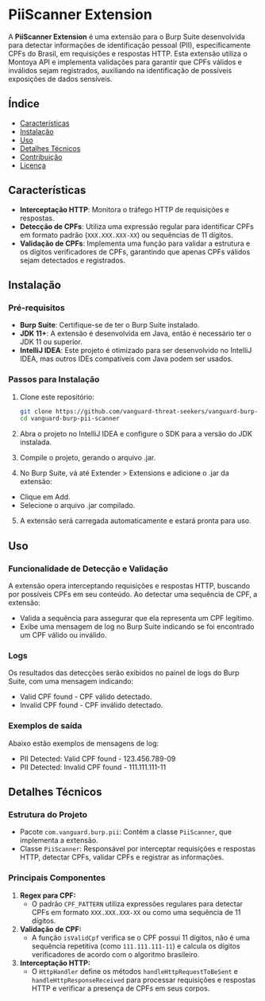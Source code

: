 # PiiScanner Extension

A **PiiScanner Extension** é uma extensão para o Burp Suite desenvolvida para detectar informações de identificação pessoal (PII), especificamente CPFs do Brasil, em requisições e respostas HTTP. Esta extensão utiliza o Montoya API e implementa validações para garantir que CPFs válidos e inválidos sejam registrados, auxiliando na identificação de possíveis exposições de dados sensíveis.

## Índice
- [Características](#características)
- [Instalação](#instalação)
- [Uso](#uso)
- [Detalhes Técnicos](#detalhes-técnicos)
- [Contribuição](#contribuição)
- [Licença](#licença)

## Características
- **Interceptação HTTP**: Monitora o tráfego HTTP de requisições e respostas.
- **Detecção de CPFs**: Utiliza uma expressão regular para identificar CPFs em formato padrão (`XXX.XXX.XXX-XX`) ou sequências de 11 dígitos.
- **Validação de CPFs**: Implementa uma função para validar a estrutura e os dígitos verificadores de CPFs, garantindo que apenas CPFs válidos sejam detectados e registrados.

## Instalação

### Pré-requisitos
- **Burp Suite**: Certifique-se de ter o Burp Suite instalado.
- **JDK 11+**: A extensão é desenvolvida em Java, então é necessário ter o JDK 11 ou superior.
- **IntelliJ IDEA**: Este projeto é otimizado para ser desenvolvido no IntelliJ IDEA, mas outros IDEs compatíveis com Java podem ser usados.

### Passos para Instalação
1. Clone este repositório:
   
   ```bash
   git clone https://github.com/vanguard-threat-seekers/vanguard-burp-pii-scanner.git
   cd vanguard-burp-pii-scanner
3. Abra o projeto no IntelliJ IDEA e configure o SDK para a versão do JDK instalada.
4. Compile o projeto, gerando o arquivo .jar.
5. No Burp Suite, vá até Extender > Extensions e adicione o .jar da extensão:
  - Clique em Add.
  - Selecione o arquivo .jar compilado.
5. A extensão será carregada automaticamente e estará pronta para uso.

## Uso
### Funcionalidade de Detecção e Validação
A extensão opera interceptando requisições e respostas HTTP, buscando por possíveis CPFs em seu conteúdo. Ao detectar uma sequência de CPF, a extensão:
- Valida a sequência para assegurar que ela representa um CPF legítimo.
- Exibe uma mensagem de log no Burp Suite indicando se foi encontrado um CPF válido ou inválido.

### Logs
Os resultados das detecções serão exibidos no painel de logs do Burp Suite, com uma mensagem indicando:
- Valid CPF found - CPF válido detectado.
- Invalid CPF found - CPF inválido detectado.

### Exemplos de saída
Abaixo estão exemplos de mensagens de log:
- PII Detected: Valid CPF found - 123.456.789-09
- PII Detected: Invalid CPF found - 111.111.111-11

## Detalhes Técnicos

### Estrutura do Projeto
- Pacote `com.vanguard.burp.pii`: Contém a classe `PiiScanner`, que implementa a extensão.
- Classe `PiiScanner`: Responsável por interceptar requisições e respostas HTTP, detectar CPFs, validar CPFs e registrar as informações.

### Principais Componentes
1. **Regex para CPF:**
   - O padrão `CPF_PATTERN` utiliza expressões regulares para detectar CPFs em formato `XXX.XXX.XXX-XX` ou como uma sequência de 11 dígitos.
2. **Validação de CPF:**
   - A função `isValidCpf` verifica se o CPF possui 11 dígitos, não é uma sequência repetitiva (como `111.111.111-11`) e calcula os dígitos verificadores de acordo com o algoritmo brasileiro.
3. **Interceptação HTTP:**
   - O `HttpHandler` define os métodos `handleHttpRequestToBeSent` e `handleHttpResponseReceived` para processar requisições e respostas HTTP e verificar a presença de CPFs em seus corpos.
